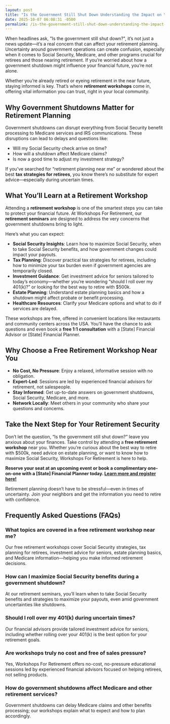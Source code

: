 ```yaml
---
layout: post
title: "Is the Government Still Shut Down Understanding the Impact on Your Retirement Planning"
date: 2025-10-07 06:08:31 -0500
permalink: /is-the-government-still-shut-down-understanding-the-impact-on-your-retirement-planning/
---
```

When headlines ask, "Is the government still shut down?", it’s not just a news update—it’s a real concern that can affect your retirement planning. Uncertainty around government operations can create confusion, especially when it comes to Social Security, Medicare, and other programs crucial for retirees and those nearing retirement. If you’re worried about how a government shutdown might influence your financial future, you’re not alone.

Whether you’re already retired or eyeing retirement in the near future, staying informed is key. That’s where **retirement workshops** come in, offering vital information you can trust, right in your local community.

## Why Government Shutdowns Matter for Retirement Planning

Government shutdowns can disrupt everything from Social Security benefit processing to Medicare services and IRS communications. These disruptions can lead to delays and questions like:

- Will my Social Security check arrive on time?
- How will a shutdown affect Medicare claims?
- Is now a good time to adjust my investment strategy?

If you’ve searched for “retirement planning near me” or wondered about the best **tax strategies for retirees**, you know there’s no substitute for expert advice—especially during uncertain times.

## What You’ll Learn at a Retirement Workshop

Attending a **retirement workshop** is one of the smartest steps you can take to protect your financial future. At Workshops For Retirement, our **retirement seminars** are designed to address the very concerns that government shutdowns bring to light.

Here’s what you can expect:

- **Social Security Insights**: Learn how to maximize Social Security, when to take Social Security benefits, and how government changes could impact your payouts.
- **Tax Planning**: Discover practical tax strategies for retirees, including how to minimize your tax burden even if government agencies are temporarily closed.
- **Investment Guidance**: Get investment advice for seniors tailored to today’s economy—whether you’re wondering “should I roll over my 401(k)?” or looking for the best way to retire with $500k.
- **Estate Planning**: Understand estate planning basics and how a shutdown might affect probate or benefit processing.
- **Healthcare Resources**: Clarify your Medicare options and what to do if services are delayed.

These workshops are free, offered in convenient locations like restaurants and community centers across the USA. You’ll have the chance to ask questions and even book a **free 1:1 consultation** with a [State] Financial Advisor or [State] Financial Planner.

## Why Choose a Free Retirement Workshop Near You

- **No Cost, No Pressure**: Enjoy a relaxed, informative session with no obligation.
- **Expert-Led**: Sessions are led by experienced financial advisors for retirement, not salespeople.
- **Stay Informed**: Get up-to-date answers on government shutdowns, Social Security, Medicare, and more.
- **Network Locally**: Meet others in your community who share your questions and concerns.

## Take the Next Step for Your Retirement Security

Don’t let the question, “Is the government still shut down?” leave you anxious about your finances. Take control by attending a **free retirement workshop** near you. Whether you’re curious about the best way to retire with $500k, need advice on estate planning, or want to know how to maximize Social Security, Workshops For Retirement is here to help.

**Reserve your seat at an upcoming event or book a complimentary one-on-one with a [State] Financial Planner today. [Learn more and register here!](https://workshopsforretirement.com/)**

Retirement planning doesn’t have to be stressful—even in times of uncertainty. Join your neighbors and get the information you need to retire with confidence.

## Frequently Asked Questions (FAQs)

### What topics are covered in a free retirement workshop near me?

Our free retirement workshops cover Social Security strategies, tax planning for retirees, investment advice for seniors, estate planning basics, and Medicare information—helping you make informed retirement decisions.

### How can I maximize Social Security benefits during a government shutdown?

At our retirement seminars, you’ll learn when to take Social Security benefits and strategies to maximize your payouts, even amid government uncertainties like shutdowns.

### Should I roll over my 401(k) during uncertain times?

Our financial advisors provide tailored investment advice for seniors, including whether rolling over your 401(k) is the best option for your retirement goals.

### Are workshops truly no cost and free of sales pressure?

Yes, Workshops For Retirement offers no-cost, no-pressure educational sessions led by experienced financial advisors focused on helping retirees, not selling products.

### How do government shutdowns affect Medicare and other retirement services?

Government shutdowns can delay Medicare claims and other benefits processing; our workshops explain what to expect and how to plan accordingly.

<script type="application/ld+json">
{
  "@context": "https://schema.org",
  "@type": "BlogPosting",
  "headline": "Is the Government Still Shut Down Understanding the Impact on Your Retirement Planning",
  "description": "Learn how government shutdowns impact Social Security, Medicare, and retirement planning. Attend free retirement workshops led by experienced financial advisors to protect your financial future.",
  "author": {
    "@type": "Person",
    "name": "Workshops For Retirement"
  },
  "publisher": {
    "@type": "Person",
    "name": "Workshops For Retirement"
  },
  "mainEntityOfPage": {
    "@type": "WebPage",
    "@id": "https://workshopsforretirement.com/"
  },
  "datePublished": "2024-06-01",
  "dateModified": "2024-06-01"
}
</script>

<script type="application/ld+json">
{
  "@context": "https://schema.org",
  "@type": "FAQPage",
  "mainEntity": [
    {
      "@type": "Question",
      "name": "What topics are covered in a free retirement workshop near me?",
      "acceptedAnswer": {
        "@type": "Answer",
        "text": "Our free retirement workshops cover Social Security strategies, tax planning for retirees, investment advice for seniors, estate planning basics, and Medicare information—helping you make informed retirement decisions."
      }
    },
    {
      "@type": "Question",
      "name": "How can I maximize Social Security benefits during a government shutdown?",
      "acceptedAnswer": {
        "@type": "Answer",
        "text": "At our retirement seminars, you’ll learn when to take Social Security benefits and strategies to maximize your payouts, even amid government uncertainties like shutdowns."
      }
    },
    {
      "@type": "Question",
      "name": "Should I roll over my 401(k) during uncertain times?",
      "acceptedAnswer": {
        "@type": "Answer",
        "text": "Our financial advisors provide tailored investment advice for seniors, including whether rolling over your 401(k) is the best option for your retirement goals."
      }
    },
    {
      "@type": "Question",
      "name": "Are workshops truly no cost and free of sales pressure?",
      "acceptedAnswer": {
        "@type": "Answer",
        "text": "Yes, Workshops For Retirement offers no-cost, no-pressure educational sessions led by experienced financial advisors focused on helping retirees, not selling products."
      }
    },
    {
      "@type": "Question",
      "name": "How do government shutdowns affect Medicare and other retirement services?",
      "acceptedAnswer": {
        "@type": "Answer",
        "text": "Government shutdowns can delay Medicare claims and other benefits processing; our workshops explain what to expect and how to plan accordingly."
      }
    }
  ]
}
</script>